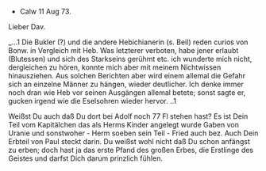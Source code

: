 + Calw 11 Aug 73.

Lieber Dav.

_...1 Die Bukler (?) und die andere Hebichianerin (s. Beil) reden curios von Bonw. in Vergleich mit Heb. Was letzterer verboten, habe jener erlaubt (Blutessen) und sich des Starkseins gerühmt etc. ich wunderte mich nicht, dergleichen zu hören, konnte mich aber mit meinem Nichtwissen hinausziehen. Aus solchen Berichten aber wird einem allemal die Gefahr sich an einzelne Männer zu hängen, wieder deutlicher. Ich denke immer noch dran wie Heb vor seinen Ausgängen allemal betete; sonst sagte er, gucken irgend wie die Eselsohren wieder hervor. ..1

Weißst Du auch daß Du dort bei Adolf noch 77 Fl stehen hast? Es ist Dein Teil vom Kapitälchen das als Herms Kinder angelegt wurde Gaben von Uranie und sonstwoher - Herm soeben sein Teil - Fried auch bez. Auch Dein Erbteil von Paul steckt darin. Du weißst wohl nicht daß Du schon anfängst zu erben; doch hast ja das erste Pfand des großen Erbes, die Erstlinge des Geistes und darfst Dich darum prinzlich fühlen.
